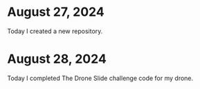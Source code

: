 # August 27, 2024
Today I created a new repository.
# August 28, 2024
Today I completed The Drone Slide challenge code for my drone.
